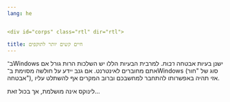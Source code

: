 ```yaml
---
lang: he


<div id="corps" class="rtl" dir="rtl">

title: חיים קשים יותר לתוקפים
---
```


‏ב־Windows ישנן בעיות אבטחה <i>רבות</i>. למרבית הבעיות הללו יש השלכות הרות גורל אם אתם מחוברים לאינטרנט. אם גנב יידע על חולשה מסוימת ב־Windows (סוג של "חור אבטחה"), אזי תהיה באפשרותו להתחבר למחשבכם וברוב המקרים אף להשתלט עליו.

לינוקס אינה מושלמת, אך בכול זאת...





